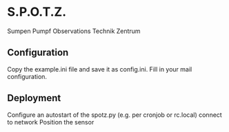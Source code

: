# S.P.O.T.Z.
Sumpen Pumpf Observations Technik Zentrum

## Configuration
Copy the example.ini file and save it as config.ini. Fill in your mail configuration.

## Deployment
Configure an autostart of the spotz.py (e.g. per cronjob or rc.local)
connect to network
Position the sensor 